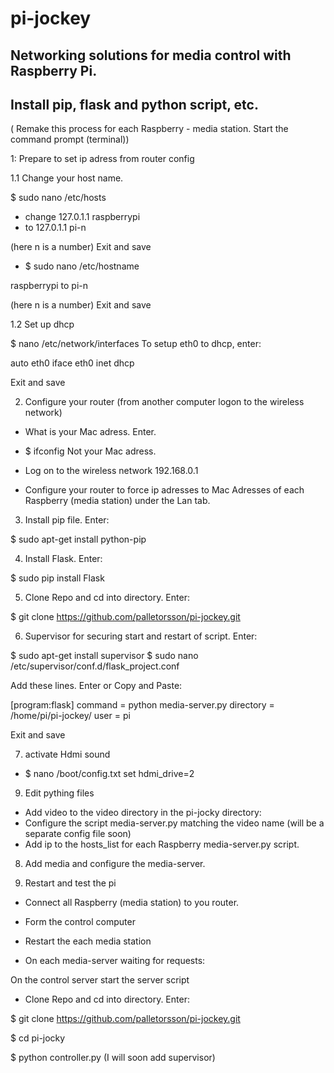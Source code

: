 # pi-jockey
Networking solutions for media control with Raspberry Pi.
---
Install pip, flask and python script, etc. 
---

( Remake this process for each Raspberry - media station. Start the command prompt (terminal))



1: Prepare to set ip adress from router config

1.1 Change your host name.

$ sudo nano /etc/hosts

- change 127.0.1.1 		raspberrypi
- to 127.0.1.1 			pi-n

(here n is a number)
Exit and save

* $ sudo nano /etc/hostname

raspberrypi
to pi-n

(here n is a number)
Exit and save

1.2 Set up dhcp

$ nano /etc/network/interfaces
To setup eth0 to dhcp, enter:

auto eth0
iface eth0 inet dhcp

Exit and save

2. Configure your router (from another computer logon to the wireless network)

* What is your Mac adress. Enter.
- $ ifconfig
Not your Mac adress. 

* Log on to the wireless network 192.168.0.1 

* Configure your router to force ip adresses to Mac Adresses of each Raspberry (media station) under the Lan tab. 

3. Install pip file. Enter:

$ sudo apt-get install python-pip

4. Install Flask. Enter:

$ sudo pip install Flask

5. Clone Repo and cd into directory. Enter:

$ git clone https://github.com/palletorsson/pi-jockey.git

6. Supervisor for securing start and restart of script. Enter:

$ sudo apt-get install supervisor 
$ sudo nano /etc/supervisor/conf.d/flask_project.conf

Add these lines. Enter or Copy and Paste:
 
[program:flask]
command = python media-server.py
directory = /home/pi/pi-jockey/
user = pi

Exit and save

7. activate Hdmi sound
* $ nano /boot/config.txt 
set 
hdmi_drive=2
 
9. Edit pything files

* Add video to the video directory in the pi-jocky directory:
* Configure the script media-server.py matching the video name (will be a separate config file soon)
* Add ip to the hosts_list for each Raspberry media-server.py script.

8. Add media and configure the media-server. 

9. Restart and test the pi



* Connect all Raspberry (media station) to you router. 

* Form the control computer

* Restart the each media station  

* On each media-server waiting for requests: 


On the control server start the server script

* Clone Repo and cd into directory. Enter:

$ git clone https://github.com/palletorsson/pi-jockey.git

$ cd pi-jocky

$ python controller.py (I will soon add supervisor)

